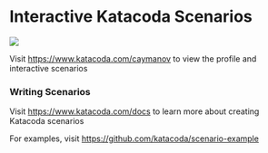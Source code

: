 # Interactive Katacoda Scenarios

[![](http://shields.katacoda.com/katacoda/caymanov/count.svg)](https://www.katacoda.com/caymanov "Get your profile on Katacoda.com")

Visit https://www.katacoda.com/caymanov to view the profile and interactive scenarios

### Writing Scenarios
Visit https://www.katacoda.com/docs to learn more about creating Katacoda scenarios

For examples, visit https://github.com/katacoda/scenario-example
